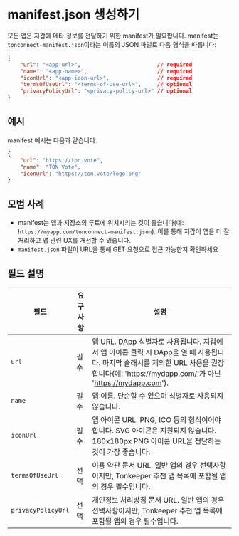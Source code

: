 # manifest.json 생성하기

모든 앱은 지갑에 메타 정보를 전달하기 위한 manifest가 필요합니다. manifest는 `tonconnect-manifest.json`이라는 이름의 JSON 파일로 다음 형식을 따릅니다:

```json
{
    "url": "<app-url>",                        // required
    "name": "<app-name>",                      // required
    "iconUrl": "<app-icon-url>",               // required
    "termsOfUseUrl": "<terms-of-use-url>",     // optional
    "privacyPolicyUrl": "<privacy-policy-url>" // optional
}
```

## 예시

manifest 예시는 다음과 같습니다:

```json
{
    "url": "https://ton.vote",
    "name": "TON Vote",
    "iconUrl": "https://ton.vote/logo.png"
}
```

## 모범 사례

- manifest는 앱과 저장소의 루트에 위치시키는 것이 좋습니다(예: `https://myapp.com/tonconnect-manifest.json`). 이를 통해 지갑이 앱을 더 잘 처리하고 앱 관련 UX를 개선할 수 있습니다.
- `manifest.json` 파일이 URL을 통해 GET 요청으로 접근 가능한지 확인하세요

## 필드 설명

| 필드                 | 요구사항 | 설명                                                                                                                                                                                                                                                                                                         |
| ------------------ | ---- | ---------------------------------------------------------------------------------------------------------------------------------------------------------------------------------------------------------------------------------------------------------------------------------------------------------- |
| `url`              | 필수   | 앱 URL. DApp 식별자로 사용됩니다. 지갑에서 앱 아이콘 클릭 시 DApp을 열 때 사용됩니다. 마지막 슬래시를 제외한 URL 사용을 권장합니다(예: 'https://mydapp.com/'가 아닌 'https://mydapp.com'). |
| `name`             | 필수   | 앱 이름. 단순할 수 있으며 식별자로 사용되지 않습니다.                                                                                                                                                                                                                                            |
| `iconUrl`          | 필수   | 앱 아이콘 URL. PNG, ICO 등의 형식이어야 합니다. SVG 아이콘은 지원되지 않습니다. 180x180px PNG 아이콘 URL을 전달하는 것이 가장 좋습니다.                                                                                                                                              |
| `termsOfUseUrl`    | 선택   | 이용 약관 문서 URL. 일반 앱의 경우 선택사항이지만, Tonkeeper 추천 앱 목록에 포함될 앱의 경우 필수입니다.                                                                                                                                                                                                        |
| `privacyPolicyUrl` | 선택   | 개인정보 처리방침 문서 URL. 일반 앱의 경우 선택사항이지만, Tonkeeper 추천 앱 목록에 포함될 앱의 경우 필수입니다.                                                                                                                                                                                                    |

